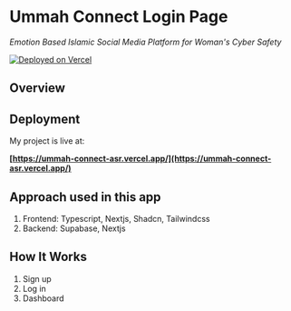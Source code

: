 # Ummah Connect Login Page

*Emotion Based Islamic Social Media Platform for Woman's Cyber Safety*

[![Deployed on Vercel](https://img.shields.io/badge/Deployed%20on-Vercel-black?style=for-the-badge&logo=vercel)](https://ummah-connect-asr.vercel.app/)

## Overview



## Deployment

My project is live at:

**[https://ummah-connect-asr.vercel.app/](https://ummah-connect-asr.vercel.app/)**

## Approach used in this app

1. Frontend: Typescript, Nextjs, Shadcn, Tailwindcss
2. Backend: Supabase, Nextjs

## How It Works

1. Sign up
2. Log in
3. Dashboard

